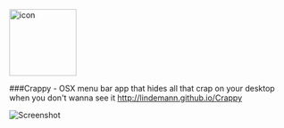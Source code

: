 <img src="http://lindemann.github.io/Crappy/images/icon.png" alt="icon" width="120">

###Crappy - OSX menu bar app that hides all that crap on your desktop when you don't wanna see it
http://lindemann.github.io/Crappy

![Screenshot](http://lindemann.github.io/Crappy/images/screenshot.png)
